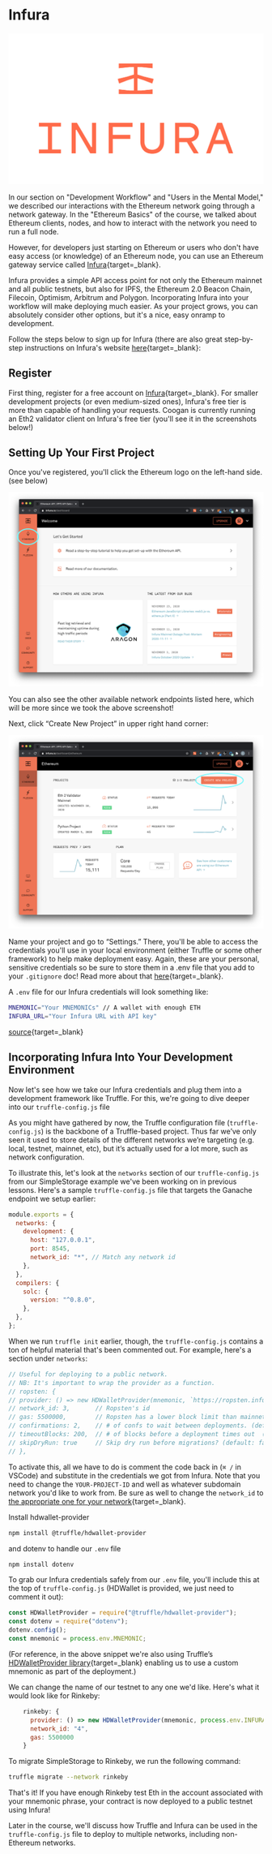 # Infura

![Infura logo](../../../img/S04/infura-logo.png)

In our section on "Development Workflow" and "Users in the Mental Model," we described our interactions with the Ethereum network going through a network gateway. In the "Ethereum Basics" of the course, we talked about Ethereum clients, nodes, and how to interact with the network you need to run a full node.

However, for developers just starting on Ethereum or users who don't have easy access (or knowledge) of an Ethereum node, you can use an Ethereum gateway service called [Infura](https://infura.io){target=\_blank}.

Infura provides a simple API access point for not only the Ethereum mainnet and all public testnets, but also for IPFS, the Ethereum 2.0 Beacon Chain, Filecoin, Optimism, Arbitrum and Polygon. Incorporating Infura into your workflow will make deploying much easier. As your project grows, you can absolutely consider other options, but it's a nice, easy onramp to development.

Follow the steps below to sign up for Infura (there are also great step-by-step instructions on Infura's website [here](https://blog.infura.io/getting-started-with-infura-28e41844cc89){target=\_blank}:

## Register

First thing, register for a free account on [Infura](https://infura.io){target=\_blank}. For smaller development projects (or even medium-sized ones), Infura's free tier is more than capable of handling your requests. Coogan is currently running an Eth2 validator client on Infura's free tier (you'll see it in the screenshots below!)

## Setting Up Your First Project

Once you've registered, you'll click the Ethereum logo on the left-hand side. (see below)

![Selecting Ethereum endpoint on Infura](../../../img/S04/infura-1.png)

You can also see the other available network endpoints listed here, which will be more since we took the above screenshot!

Next, click “Create New Project” in upper right hand corner:

![Selecting Create New Project on Infura](../../../img/S04/infura-2.png)

Name your project and go to “Settings.” There, you'll be able to access the credentials you'll use in your local environment (either Truffle or some other framework) to help make deployment easy. Again, these are your personal, sensitive credentials so be sure to store them in a .env file that you add to your `.gitignore` doc! Read more about that [here](https://consensys.net/blog/developers/how-to-avoid-uploading-your-private-key-to-github-approaches-to-prevent-making-your-secrets-public){target=\_blank}.

A `.env` file for our Infura credentials will look something like:

```bash
MNEMONIC="Your MNEMONICs" // A wallet with enough ETH
INFURA_URL="Your Infura URL with API key"
```

[source](https://ethereum.stackexchange.com/questions/96929/infura-io-secret-configuration-in-hdwalletprovider-truffle-config-js){target=\_blank}

## Incorporating Infura Into Your Development Environment

Now let's see how we take our Infura credentials and plug them into a development framework like Truffle. For this, we're going to dive deeper into our `truffle-config.js` file

As you might have gathered by now, the Truffle configuration file (`truffle-config.js`) is the backbone of a Truffle-based project. Thus far we’ve only seen it used to store details of the different networks we’re targeting (e.g. local, testnet, mainnet, etc), but it’s actually used for a lot more, such as network configuration.

To illustrate this, let's look at the `networks` section of our `truffle-config.js` from our SimpleStorage example we've been working on in previous lessons. Here's a sample `truffle-config.js` file that targets the Ganache endpoint we setup earlier:

```javascript
module.exports = {
  networks: {
    development: {
      host: "127.0.0.1",
      port: 8545,
      network_id: "*", // Match any network id
    },
  },
  compilers: {
    solc: {
      version: "^0.8.0",
    },
  },
};
```

When we run `truffle init` earlier, though, the `truffle-config.js` contains a ton of helpful material that's been commented out. For example, here's a section under `networks`:

```javascript
// Useful for deploying to a public network.
// NB: It's important to wrap the provider as a function.
// ropsten: {
// provider: () => new HDWalletProvider(mnemonic, `https://ropsten.infura.io/v3/YOUR-PROJECT-ID`),
// network_id: 3,       // Ropsten's id
// gas: 5500000,        // Ropsten has a lower block limit than mainnet
// confirmations: 2,    // # of confs to wait between deployments. (default: 0)
// timeoutBlocks: 200,  // # of blocks before a deployment times out  (minimum/default: 50)
// skipDryRun: true     // Skip dry run before migrations? (default: false for public nets )
// },
```

To activate this, all we have to do is comment the code back in (`⌘ /` in VSCode) and substitute in the credentials we got from Infura. Note that you need to change the `YOUR-PROJECT-ID` and well as whatever subdomain network you'd like to work from. Be sure as well to change the `network_id` to [the appropriate one for your network](https://besu.hyperledger.org/en/stable/Concepts/NetworkID-And-ChainID){target=\_blank}.

Install hdwallet-provider

```bash
npm install @truffle/hdwallet-provider
```

and dotenv to handle our `.env` file

```bash
npm install dotenv
```

To grab our Infura credentials safely from our `.env` file, you'll include this at the top of `truffle-config.js` (HDWallet is provided, we just need to comment it out):

```javascript
const HDWalletProvider = require("@truffle/hdwallet-provider");
const dotenv = require("dotenv");
dotenv.config();
const mnemonic = process.env.MNEMONIC;
```

(For reference, in the above snippet we're also using Truffle’s [HDWalletProvider library](https://github.com/trufflesuite/truffle/tree/develop/packages/hdwallet-provider){target=\_blank} enabling us to use a custom mnemonic as part of the deployment.)

We can change the name of our testnet to any one we'd like. Here's what it would look like for Rinkeby:

```javascript
    rinkeby: {
      provider: () => new HDWalletProvider(mnemonic, process.env.INFURA_URL),
      network_id: "4",
      gas: 5500000
    }
```

To migrate SimpleStorage to Rinkeby, we run the following command:

```bash
truffle migrate --network rinkeby
```

That's it! If you have enough Rinkeby test Eth in the account associated with your mnemonic phrase, your contract is now deployed to a public testnet using Infura!

Later in the course, we'll discuss how Truffle and Infura can be used in the `truffle-config.js` file to deploy to multiple networks, including non-Ethereum networks.
